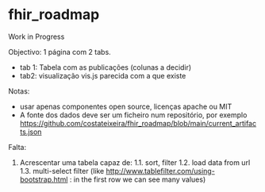 # fhir_roadmap

Work in Progress

Objectivo: 
1 página com 2 tabs.   
- tab 1: Tabela com as publicações (colunas a decidir)
- tab2: visualização vis.js parecida com a que existe


Notas:

* usar apenas componentes open source, licenças apache ou MIT
* A fonte dos dados deve ser um ficheiro num repositório,  por exemplo
https://github.com/costateixeira/fhir_roadmap/blob/main/current_artifacts.json


Falta:


1. Acrescentar uma tabela capaz de:
1.1. sort, filter
1.2. load data from url
1.3. multi-select filter (like http://www.tablefilter.com/using-bootstrap.html : in the first row we can see many values)
